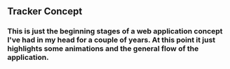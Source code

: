 ## Tracker Concept

### This is just the beginning stages of a web application concept I've had in my head for a couple of years. At this point it just highlights some animations and the general flow of the application.
